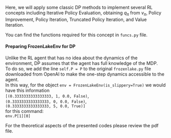 Here, we will apply some classic DP methods to implement several RL concepts including Iterative Policy Evaluation, obtaining $q_\pi$ from $v_\pi$, Policy Improvement, Policy Iteration, Truncated Policy Iteration, and Value Iteration.

You can find the functions required for this concept in `funcs.py` file.
#### Preparing FrozenLakeEnv for DP
Unlike the RL agent that has no idea about the dynamics of the environment, DP assumes that the agent has full knowledge of the MDP.  
To do so, we add the line
`self.P = P`
to the original `frozenlake.py` file downloaded from OpenAI to make the one-step dynamics accessible to the agent.  
In this way, for the object `env = FrozenLakeEnv(is_slippery=True)` we would have this information  
`[(0.3333333333333333, 1, 0.0, False)`,  
 `(0.3333333333333333, 0, 0.0, False)`,  
 `(0.3333333333333333, 5, 0.0, True)]`  
for this command:  
`env.P[1][0]`


For the theoretical aspects of the presented codes please review the pdf file.
